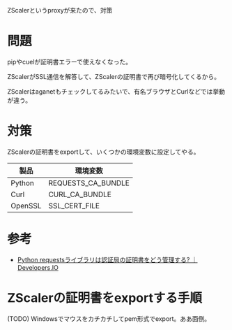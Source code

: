 ZScalerというproxyが来たので、対策

# 問題

pipやcuelが証明書エラーで使えなくなった。

ZScalerがSSL通信を解答して、ZScalerの証明書で再び暗号化してくるから。

ZScalerはaganetもチェックしてるみたいで、有名ブラウザとCurlなどでは挙動が違う。

# 対策

ZScalerの証明書をexportして、いくつかの環境変数に設定してやる。

|製品|環境変数|
| ---- | ---- |
|Python|REQUESTS_CA_BUNDLE|
|Curl|CURL_CA_BUNDLE |
|OpenSSL|SSL_CERT_FILE|


# 参考

- [Python requestsライブラリは認証局の証明書をどう管理する? ｜ Developers.IO](https://dev.classmethod.jp/server-side/python/how-to-manage-ca-root-certs-for-requets-library/)

# ZScalerの証明書をexportする手順

(TODO)
Windowsでマウスをカチカチしてpem形式でexport。ああ面倒。
